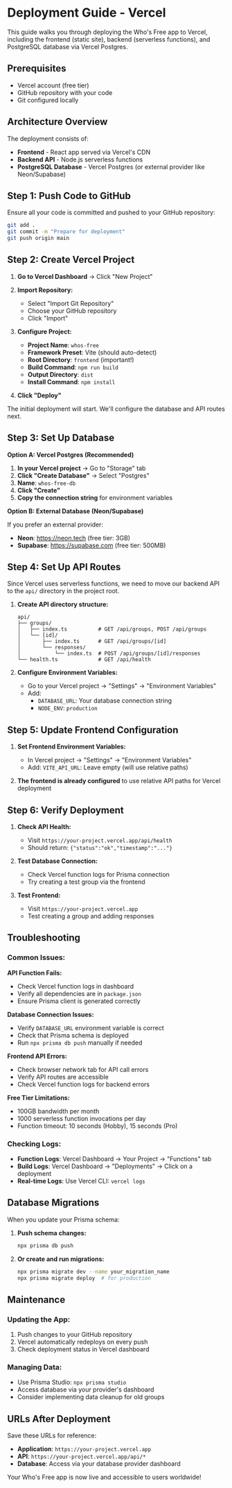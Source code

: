 # Deployment Guide - Vercel

This guide walks you through deploying the Who's Free app to Vercel, including the frontend (static site), backend (serverless functions), and PostgreSQL database via Vercel Postgres.

## Prerequisites

- Vercel account (free tier)
- GitHub repository with your code
- Git configured locally

## Architecture Overview

The deployment consists of:
- **Frontend** - React app served via Vercel's CDN
- **Backend API** - Node.js serverless functions
- **PostgreSQL Database** - Vercel Postgres (or external provider like Neon/Supabase)

## Step 1: Push Code to GitHub

Ensure all your code is committed and pushed to your GitHub repository:

```bash
git add .
git commit -m "Prepare for deployment"
git push origin main
```

## Step 2: Create Vercel Project

1. **Go to Vercel Dashboard** → Click "New Project"

2. **Import Repository:**
   - Select "Import Git Repository" 
   - Choose your GitHub repository
   - Click "Import"

3. **Configure Project:**
   - **Project Name**: `whos-free`
   - **Framework Preset**: Vite (should auto-detect)
   - **Root Directory**: `frontend` (important!)
   - **Build Command**: `npm run build`
   - **Output Directory**: `dist`
   - **Install Command**: `npm install`

4. **Click "Deploy"**

The initial deployment will start. We'll configure the database and API routes next.

## Step 3: Set Up Database

**Option A: Vercel Postgres (Recommended)**

1. **In your Vercel project** → Go to "Storage" tab
2. **Click "Create Database"** → Select "Postgres"
3. **Name**: `whos-free-db`
4. **Click "Create"**
5. **Copy the connection string** for environment variables

**Option B: External Database (Neon/Supabase)**

If you prefer an external provider:
- **Neon**: https://neon.tech (free tier: 3GB)
- **Supabase**: https://supabase.com (free tier: 500MB)

## Step 4: Set Up API Routes

Since Vercel uses serverless functions, we need to move our backend API to the `api/` directory in the project root.

1. **Create API directory structure:**
   ```
   api/
   ├── groups/
   │   ├── index.ts          # GET /api/groups, POST /api/groups
   │   └── [id]/
   │       ├── index.ts      # GET /api/groups/[id]
   │       └── responses/
   │           └── index.ts  # POST /api/groups/[id]/responses
   └── health.ts             # GET /api/health
   ```

2. **Configure Environment Variables:**
   - Go to your Vercel project → "Settings" → "Environment Variables"
   - Add:
     - `DATABASE_URL`: Your database connection string
     - `NODE_ENV`: `production`

## Step 5: Update Frontend Configuration

1. **Set Frontend Environment Variables:**
   - In Vercel project → "Settings" → "Environment Variables"
   - Add: `VITE_API_URL`: Leave empty (will use relative paths)

2. **The frontend is already configured** to use relative API paths for Vercel deployment

## Step 6: Verify Deployment

1. **Check API Health:**
   - Visit `https://your-project.vercel.app/api/health`
   - Should return: `{"status":"ok","timestamp":"..."}`

2. **Test Database Connection:**
   - Check Vercel function logs for Prisma connection
   - Try creating a test group via the frontend

3. **Test Frontend:**
   - Visit `https://your-project.vercel.app`
   - Test creating a group and adding responses

## Troubleshooting

### Common Issues:

**API Function Fails:**
- Check Vercel function logs in dashboard
- Verify all dependencies are in `package.json`
- Ensure Prisma client is generated correctly

**Database Connection Issues:**
- Verify `DATABASE_URL` environment variable is correct
- Check that Prisma schema is deployed
- Run `npx prisma db push` manually if needed

**Frontend API Errors:**
- Check browser network tab for API call errors
- Verify API routes are accessible
- Check Vercel function logs for backend errors

**Free Tier Limitations:**
- 100GB bandwidth per month
- 1000 serverless function invocations per day
- Function timeout: 10 seconds (Hobby), 15 seconds (Pro)

### Checking Logs:

- **Function Logs**: Vercel Dashboard → Your Project → "Functions" tab
- **Build Logs**: Vercel Dashboard → "Deployments" → Click on a deployment
- **Real-time Logs**: Use Vercel CLI: `vercel logs`

## Database Migrations

When you update your Prisma schema:

1. **Push schema changes:**
   ```bash
   npx prisma db push
   ```

2. **Or create and run migrations:**
   ```bash
   npx prisma migrate dev --name your_migration_name
   npx prisma migrate deploy  # for production
   ```

## Maintenance

### Updating the App:
1. Push changes to your GitHub repository
2. Vercel automatically redeploys on every push
3. Check deployment status in Vercel dashboard

### Managing Data:
- Use Prisma Studio: `npx prisma studio`
- Access database via your provider's dashboard
- Consider implementing data cleanup for old groups

## URLs After Deployment

Save these URLs for reference:
- **Application**: `https://your-project.vercel.app`
- **API**: `https://your-project.vercel.app/api/*`
- **Database**: Access via your database provider dashboard

Your Who's Free app is now live and accessible to users worldwide!